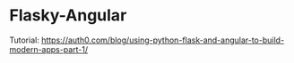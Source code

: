 # Flasky-Angular
Tutorial: https://auth0.com/blog/using-python-flask-and-angular-to-build-modern-apps-part-1/
